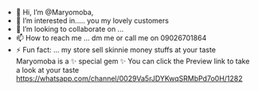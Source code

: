 - 👋 Hi, I’m @Maryomoba, 
- 👀 I’m interested in..... you my lovely customers 
- 💞️ I’m looking to collaborate on ...
- 📫 How to reach me ... dm me or call me on 09026701864
- ⚡ Fun fact: ... my store sell skinnie money stuffs at your taste 
Maryomoba is a ✨ special gem ✨
You can click the Preview link to take a look at your taste https://whatsapp.com/channel/0029Va5rJDYKwqSRMbPd7o0H/1282
